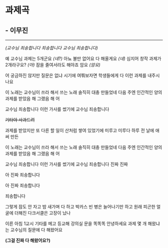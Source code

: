 # 과제곡
## - 이무진

---

*(교수님 죄송합니다
죄송합니다 교수님 죄송합니다)*

예 교수님 과제는 5개군요 *(네?)*
아뇨 불만 없어요 다 해올게요 *(네)*
심지어 창작 과제가 2개라구요? *(아)*
잠을 줄여서라도 해야죠 암요 *(암요)*

어 궁금하진 않지만
질문은 없냐 시기에 여쭤보자면
학생들에게 다
이런 과제를 내주시나요

이 노래는 교수님이 쓰라 해서
쓰는 노래 솔직히 대충 만들었네
다음 주엔 인간적인 양의 과제를
받았음 해 그랬음 해 어

교수님 죄송합니다
이런 가사를 썼기에
교수님 죄송합니다

~~기타야 사과드려~~



과제를 받았지만 또 다른 할 일이
산처럼 쌓여 있었기에
미루고 미루다
하루 전 날에 애써 만든

이 노래는 교수님이 쓰라 해서
쓰는 노래 솔직히 대충 만들었네
다음 주엔 인간적인 양의 과제를
받았음 해 그랬음 해 어

교수님 죄송합니다
이런 가사를 썼기에
교수님 죄송합니다
진짜 진짜

아 진짜 죄송합니다

아 진짜 죄송합니다

죄송합니다

그렇게 잠도 안 자고
밤 새가며 다 하고
박카스 빈 병은 늘어나기만 하고
원래 피곤한 얼굴에 더해진 다크서클은
고장이 났나

이른 아침 1교시 기타를 메고 등교해
강의실 문을 똑똑똑 안녕하세요
과제 몇 개 해왔냐는 교수님의 질문에
다 해왔어요

<b>(그걸 진짜 다 해왔어요?)<b>
